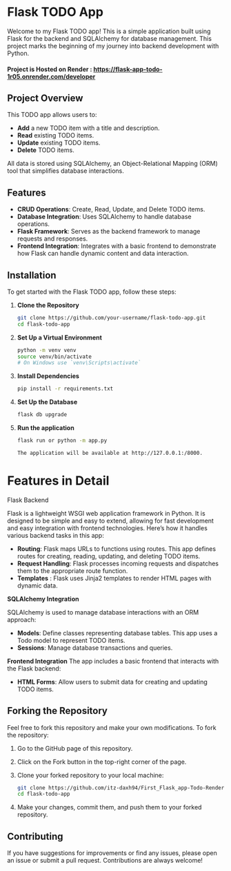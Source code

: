 # Flask TODO App

Welcome to my Flask TODO app! This is a simple application built using Flask for the backend and SQLAlchemy for database management. This project marks the beginning of my journey into backend development with Python.

#### Project is Hosted on Render : https://flask-app-todo-1r05.onrender.com/developer

## Project Overview

This TODO app allows users to:

- **Add** a new TODO item with a title and description.
- **Read** existing TODO items.
- **Update** existing TODO items.
- **Delete** TODO items.

All data is stored using SQLAlchemy, an Object-Relational Mapping (ORM) tool that simplifies database interactions.

## Features

- **CRUD Operations**: Create, Read, Update, and Delete TODO items.
- **Database Integration**: Uses SQLAlchemy to handle database operations.
- **Flask Framework**: Serves as the backend framework to manage requests and responses.
- **Frontend Integration**: Integrates with a basic frontend to demonstrate how Flask can handle dynamic content and data interaction.

## Installation

To get started with the Flask TODO app, follow these steps:

1. **Clone the Repository**

   ```bash
   git clone https://github.com/your-username/flask-todo-app.git
   cd flask-todo-app

2. **Set Up a Virtual Environment**

   ```bash
   python -m venv venv
   source venv/bin/activate  
   # On Windows use `venv\Scripts\activate`
3. **Install Dependencies**

   ```bash
   pip install -r requirements.txt

4. **Set Up the Database**

   ```bash
   flask db upgrade
5. **Run the application**

   ```bash
   flask run or python -m app.py

   The application will be available at http://127.0.0.1:/8000.

# Features in Detail
Flask Backend

Flask is a lightweight WSGI web application framework in Python. It is designed to be simple and easy to extend, allowing for fast development and easy integration with frontend technologies. Here’s how it handles various backend tasks in this app:

- **Routing**: Flask maps URLs to functions using routes. This app defines routes for creating, reading, updating, and deleting TODO items.
- **Request Handling**: Flask processes incoming requests and dispatches them to the appropriate route function.
- **Templates** : Flask uses Jinja2 templates to render HTML pages with dynamic data.


**SQLAlchemy Integration**

SQLAlchemy is used to manage database interactions with an ORM approach:
- **Models**: Define classes representing database tables. This app uses a Todo model to represent TODO items.
- **Sessions**: Manage database transactions and queries.

**Frontend Integration**
The app includes a basic frontend that interacts with the Flask backend:
- **HTML Forms**: Allow users to submit data for creating and updating TODO items.


## Forking the Repository

Feel free to fork this repository and make your own modifications. To fork the repository:

1. Go to the GitHub page of this repository.

2. Click on the Fork button in the top-right corner of the page.

3. Clone your forked repository to your local machine:
    ```bash
    git clone https://github.com/itz-daxh94/First_Flask_app-Todo-Render
    cd flask-todo-app

4. Make your changes, commit them, and push them to your forked repository.


## Contributing

If you have suggestions for improvements or find any issues, please open an issue or submit a pull request. Contributions are always welcome!


